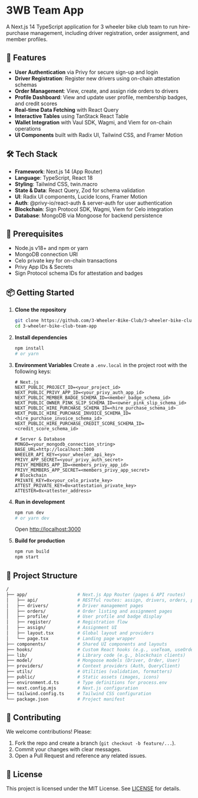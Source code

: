 # 3WB Team App

A Next.js 14 TypeScript application for 3 wheeler bike club team to run hire-purchase management, including driver registration, order assignment, and member profiles.

## 🚀 Features

- **User Authentication** via Privy for secure sign-up and login
- **Driver Registration**: Register new drivers using on-chain attestation schemas
- **Order Management**: View, create, and assign ride orders to drivers
- **Profile Dashboard**: View and update user profile, membership badges, and credit scores
- **Real-time Data Fetching** with React Query
- **Interactive Tables** using TanStack React Table
- **Wallet Integration** with Vaul SDK, Wagmi, and Viem for on-chain operations
- **UI Components** built with Radix UI, Tailwind CSS, and Framer Motion

## 🛠️ Tech Stack

- **Framework**: Next.js 14 (App Router)
- **Language**: TypeScript, React 18
- **Styling**: Tailwind CSS, twin.macro
- **State & Data**: React Query, Zod for schema validation
- **UI**: Radix UI components, Lucide Icons, Framer Motion
- **Auth**: @privy-io/react-auth & server-auth for user authentication
- **Blockchain**: Sign Protocol SDK, Wagmi, Viem for Celo integration
- **Database**: MongoDB via Mongoose for backend persistence

## 🔧 Prerequisites

- Node.js v18+ and npm or yarn
- MongoDB connection URI
- Celo private key for on-chain transactions
- Privy App IDs & Secrets
- Sign Protocol schema IDs for attestation and badges

## 📦 Getting Started

1. **Clone the repository**
   ```bash
   git clone https://github.com/3-Wheeler-Bike-Club/3-wheeler-bike-club-team-app.git
   cd 3-wheeler-bike-club-team-app
   ```

2. **Install dependencies**
   ```bash
   npm install
   # or yarn
   ```

3. **Environment Variables**
   Create a `.env.local` in the project root with the following keys:
   ```dotenv
   # Next.js
   NEXT_PUBLIC_PROJECT_ID=<your_project_id>
   NEXT_PUBLIC_PRIVY_APP_ID=<your_privy_auth_app_id>
   NEXT_PUBLIC_MEMBER_BADGE_SCHEMA_ID=<member_badge_schema_id>
   NEXT_PUBLIC_OWNER_PINK_SLIP_SCHEMA_ID=<owner_pink_slip_schema_id>
   NEXT_PUBLIC_HIRE_PURCHASE_SCHEMA_ID=<hire_purchase_schema_id>
   NEXT_PUBLIC_HIRE_PURCHASE_INVOICE_SCHEMA_ID=<hire_purchase_invoice_schema_id>
   NEXT_PUBLIC_HIRE_PURCHASE_CREDIT_SCORE_SCHEMA_ID=<credit_score_schema_id>

   # Server & Database
   MONGO=<your_mongodb_connection_string>
   BASE_URL=http://localhost:3000
   WHEELER_API_KEY=<your_wheeler_api_key>
   PRIVY_APP_SECRET=<your_privy_auth_secret>
   PRIVY_MEMBERS_APP_ID=<members_privy_app_id>
   PRIVY_MEMBERS_APP_SECRET=<members_privy_app_secret>
   # Blockchain
   PRIVATE_KEY=0x<your_celo_private_key>
   ATTEST_PRIVATE_KEY=0x<attestation_private_key>
   ATTESTER=0x<attester_address>
   ```

4. **Run in development**
   ```bash
   npm run dev
   # or yarn dev
   ```
   Open [http://localhost:3000](http://localhost:3000)

5. **Build for production**
   ```bash
   npm run build
   npm start
   ```

## 📁 Project Structure

```bash
/
├── app/                   # Next.js App Router (pages & API routes)
│   ├── api/               # RESTful routes: assign, drivers, orders, profile, register
│   ├── drivers/           # Driver management pages
│   ├── orders/            # Order listing and assignment pages
│   ├── profile/           # User profile and badge display
│   ├── register/          # Registration flow
│   ├── assign/            # Assignment UI
│   ├── layout.tsx         # Global layout and providers
│   └── page.tsx           # Landing page wrapper
├── components/            # Shared UI components and layouts
├── hooks/                 # Custom React hooks (e.g., useTeam, useOrders)
├── lib/                   # Library code (e.g., blockchain clients)
├── model/                 # Mongoose models (Driver, Order, User)
├── providers/             # Context providers (Auth, QueryClient)
├── utils/                 # Utilities (validation, formatters)
├── public/                # Static assets (images, icons)
├── environment.d.ts       # Type definitions for process.env
├── next.config.mjs        # Next.js configuration
├── tailwind.config.ts     # Tailwind CSS configuration
└── package.json           # Project manifest
```

## 🤝 Contributing

We welcome contributions! Please:
1. Fork the repo and create a branch (`git checkout -b feature/...`).
2. Commit your changes with clear messages.
3. Open a Pull Request and reference any related issues.

## 📄 License

This project is licensed under the MIT License. See [LICENSE](LICENSE) for details.
```

